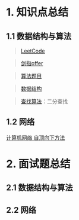# 1. 知识点总结
## 1.1 数据结构与算法

> [LeetCode](https://github.com/eagleeye05/LeetCode)

> [剑指offer](notes/data_structures_and_algorithms/剑指offer.md)

> [算法题目](notes/data_structures_and_algorithms/算法题目.md)

> [数据结构](notes/data_structures_and_algorithms/数据结构.md)

> [查找算法](notes/data_structures_and_algorithms/查找算法.md)：二分查找

## 1.2 网络

[计算机网络  自顶向下方法](notes/network/计算机网络.md)



# 2. 面试题总结

## 2.1 数据结构与算法

## 2.2 网络